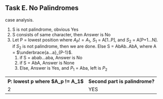 ## Task E. No Palindromes
case analysis.

1. S is not palindrome, obvious Yes
2. S consists of same character, then Answer is No
3. Let P = lowest position where $A_P != A_1$, $S_1$ = A[1..P], and $S_2$ = A[P+1...N]. if $S_2$ is not palindrome, then we are done. Else S = AbAb..AbA, where A = $\underbrace{a...a}_{P-1}$.
   1. if S = abab...aba, Answer is No
   2. if S = AbA, Answer is None
   3. Else, Answer is Yes, and $P_1$ = Aba, left is $P_2$

<table>
    <tr><th>P: lowest p where $A_p != A_1$</th><th>Second part is palindrome?</th></tr>
    <tr><td>2</td><td>YES</td></tr>
</table>
